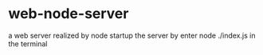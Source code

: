 # web-node-server
a web server realized by node
startup the server by enter node ./index.js in the terminal
